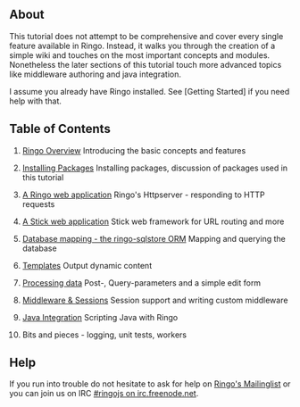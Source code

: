 About
---------

This tutorial does not attempt to be comprehensive and cover every single feature available in Ringo. Instead, it walks you through the creation of a simple wiki and touches on the most important concepts and modules. Nonetheless the later sections of this tutorial touch more advanced topics like middleware authoring and java integration.

I assume you already have Ringo installed. See [Getting Started] if you need help with that.

Table of Contents
---------------------

  1. [Ringo Overview](introduction.md) Introducing the basic concepts and features

  1. [Installing Packages](dependencies.md) Installing packages, discussion of packages used in this tutorial

  1. [A Ringo web application](httpserver.md) Ringo's Httpserver - responding to HTTP requests

  1. [A Stick web application](stickapp.md) Stick web framework for URL routing and more

  1. [Database mapping - the ringo-sqlstore ORM](sqlstore.md) Mapping and querying the database

  1. [Templates](templates.md) Output dynamic content

  1. [Processing data](processingdata.md) Post-, Query-parameters and a simple edit form

  1. [Middleware & Sessions](sessions.md) Session support and writing custom middleware


  1. [Java Integration](javaintegration.md) Scripting Java with Ringo

  1. Bits and pieces - logging, unit tests, workers

Help
------
If you run into trouble do not hesitate to ask for help on [Ringo's Mailinglist](http://groups.google.com/group/ringojs) or you can join us on IRC [#ringojs on irc.freenode.net](http://ringojs.com/bot/join).


